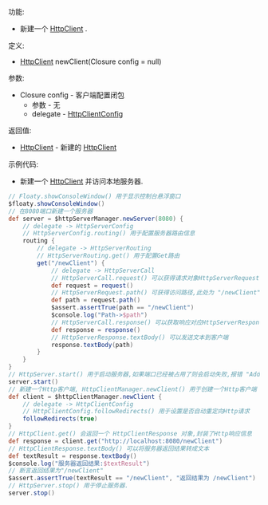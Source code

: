 功能:

+ 新建一个 [HttpClient](/API/Network/HttpClient/HttpClient/README.md) .

定义:

+ [HttpClient](/API/Network/HttpClient/HttpClient/README.md) newClient(Closure config = null)

参数:

+ Closure config - 客户端配置闭包
    + 参数 - 无
    + delegate - [HttpClientConfig](/API/Network/HttpClient/HttpClientConfig/README.md)

返回值:

+ [HttpClient](/API/Network/HttpClient/HttpClient/README.md) -
  新建的 [HttpClient](/API/Network/HttpClient/HttpClient/README.md)

示例代码:

+ 新建一个 [HttpClient](/API/Network/HttpClient/HttpClient/README.md) 并访问本地服务器.

```groovy
// Floaty.showConsoleWindow() 用于显示控制台悬浮窗口
$floaty.showConsoleWindow()
// 在8080端口新建一个服务器
def server = $httpServerManager.newServer(8080) {
    // delegate -> HttpServerConfig
    // HttpServerConfig.routing() 用于配置服务器路由信息
    routing {
        // delegate -> HttpServerRouting
        // HttpServerRouting.get() 用于配置Get路由
        get("/newClient") {
            // delegate -> HttpServerCall
            // HttpServerCall.request() 可以获得请求对象HttpServerRequest
            def request = request()
            // HttpServerRequest.path() 可获得访问路径,此处为 "/newClient"
            def path = request.path()
            $assert.assertTrue(path == "/newClient")
            $console.log("Path->$path")
            // HttpServerCall.response() 可以获取响应对应HttpServerResponse
            def response = response()
            // HttpServerResponse.textBody() 可以发送文本到客户端
            response.textBody(path)
        }
    }
}
// HttpServer.start() 用于启动服务器,如果端口已经被占用了则会启动失败,报错 "Address already in use"
server.start()
// 新建一个Http客户端, HttpClientManager.newClient() 用于创建一个Http客户端
def client = $httpClientManager.newClient {
    // delegate -> HttpClientConfig
    // HttpClientConfig.followRedirects() 用于设置是否自动重定向Http请求
    followRedirects(true)
}
// HttpClient.get() 会返回一个 HttpClientResponse 对象,封装了Http响应信息
def response = client.get("http://localhost:8080/newClient")
// HttpClientResponse.textBody() 可以将服务器返回结果转成文本
def textResult = response.textBody()
$console.log("服务器返回结果:$textResult")
// 断言返回结果为"/newClient"
$assert.assertTrue(textResult == "/newClient", "返回结果为 /newClient")
// HttpServer.stop() 用于停止服务器.
server.stop()
```